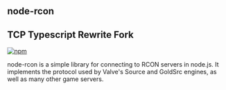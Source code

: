 ## node-rcon
## TCP Typescript Rewrite Fork

[![npm](https://img.shields.io/npm/v/rcon.svg)](https://www.npmjs.com/package/rcon)

node-rcon is a simple library for connecting to RCON servers in node.js.
It implements the protocol used by Valve's Source and GoldSrc engines,
as well as many other game servers.

